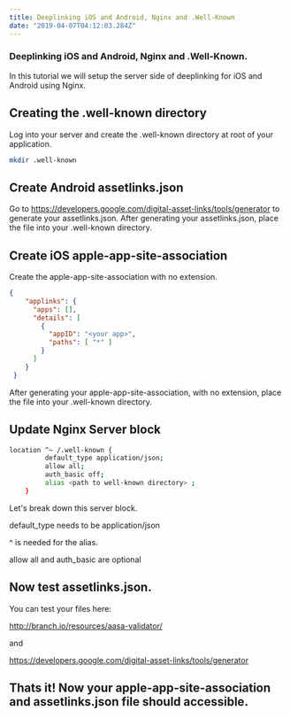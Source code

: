 ```yaml
---
title: Deeplinking iOS and Android, Nginx and .Well-Known 
date: "2019-04-07T04:12:03.284Z"
---
```


### Deeplinking iOS and Android, Nginx and .Well-Known.

In this tutorial we will setup the server side of deeplinking for iOS and Android using Nginx.


## Creating the .well-known directory 
Log into your server and create the .well-known directory at root of your application.

``` bash
mkdir .well-known
```

## Create Android assetlinks.json
Go to https://developers.google.com/digital-asset-links/tools/generator to generate your assetlinks.json.  After generating your assetlinks.json, place the file into your .well-known directory.

## Create iOS apple-app-site-association
Create the apple-app-site-association with no extension.

```json
{
    "applinks": {
      "apps": [],
      "details": [
        {
          "appID": "<your app>",
          "paths": [ "*" ]
        }
      ]
    }
 }
```

After generating your apple-app-site-association, with no extension, place the file into your .well-known directory.

## Update Nginx Server block

``` bash
location ^~ /.well-known {
         default_type application/json;
         allow all;
         auth_basic off;
         alias <path to well-known directory> ;
    }
```

Let's break down this server block.

default_type needs to be application/json

^ is needed for the alias.

allow all and auth_basic are optional

## Now test assetlinks.json.
You can test your files here:

http://branch.io/resources/aasa-validator/

and 

https://developers.google.com/digital-asset-links/tools/generator


## Thats it! Now your apple-app-site-association and assetlinks.json file should accessible.